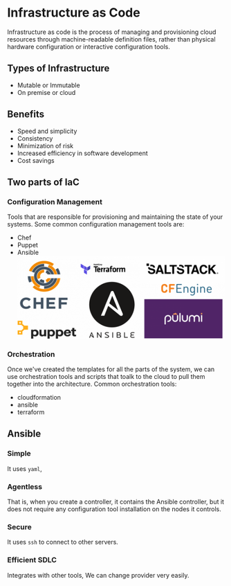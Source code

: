 # Infrastructure as Code

Infrastructure as code is the process of managing and provisioning cloud resources through machine-readable definition files, rather than physical hardware configuration or interactive configuration tools.

## Types of Infrastructure
- Mutable or Immutable
- On premise or cloud

## Benefits
- Speed and simplicity
- Consistency
- Minimization of risk
- Increased efficiency in software development
- Cost savings


## Two parts of IaC

### Configuration Management
Tools that are responsible for provisioning and maintaining the state of your systems. Some common configuration management tools are:
- Chef
- Puppet
- Ansible
![Configuration Management tools](iac.png)

### Orchestration
Once we've created the templates for all the parts of the system, we can use orchestration tools and scripts that toalk to the cloud to pull them together into the architecture.
Common orchestration tools:
- cloudformation
- ansible
- terraform


## Ansible
### Simple
It uses `yaml`,
### Agentless
That is, when you create a controller, it contains the Ansible controller, but it does not require any configuration tool installation on the nodes it controls.
### Secure
It uses `ssh` to connect to other servers.
### Efficient SDLC
Integrates with other tools, 
We can change provider very easily.
